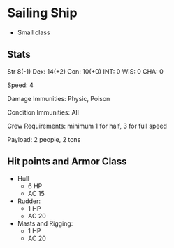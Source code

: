 # Sailing Ship

* Small class

## Stats

Str 8(-1) Dex: 14(+2) Con: 10(+0)  INT: 0 WIS: 0 CHA: 0

Speed: 4

Damage Immunities: Physic, Poison

Condition Immunities: All

Crew Requirements: minimum 1 for half, 3 for full speed

Payload: 2 people, 2 tons

## Hit points and Armor Class

* Hull
  * 6 HP
  * AC 15
* Rudder:
  * 1 HP
  * AC 20
* Masts and Rigging:
  * 1 HP
  * AC 20
